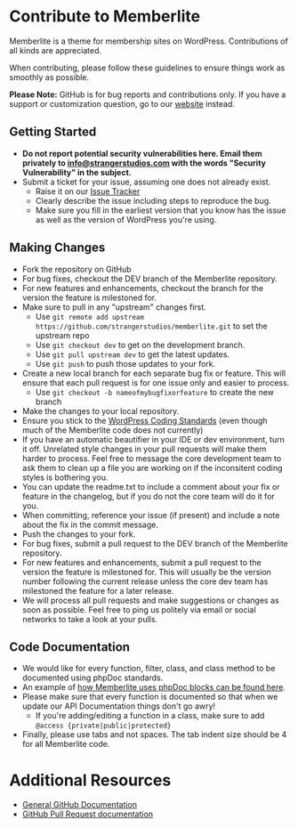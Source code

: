 # Contribute to Memberlite

Memberlite is a theme for membership sites on WordPress. Contributions of all kinds are appreciated.

When contributing, please follow these guidelines to ensure things work as smoothly as possible.

__Please Note:__ GitHub is for bug reports and contributions only. If you have a support or customization question, go to our [website](https://memberlitetheme.com/) instead.

## Getting Started

* __Do not report potential security vulnerabilities here. Email them privately to [info@strangerstudios.com](mailto:info@strangerstudios.com) with the words "Security Vulnerability" in the subject.__
* Submit a ticket for your issue, assuming one does not already exist.
  * Raise it on our [Issue Tracker](https://github.com/strangerstudios/memberlite/issues/new/choose)
  * Clearly describe the issue including steps to reproduce the bug.
  * Make sure you fill in the earliest version that you know has the issue as well as the version of WordPress you're using.

## Making Changes

* Fork the repository on GitHub
* For bug fixes, checkout the DEV branch of the Memberlite repository.
* For new features and enhancements, checkout the branch for the version the feature is milestoned for.
* Make sure to pull in any "upstream" changes first.
	* Use `git remote add upstream https://github.com/strangerstudios/memberlite.git` to set the upstream repo
	* Use `git checkout dev` to get on the development branch.
	* Use `git pull upstream dev` to get the latest updates.
	* Use `git push` to push those updates to your fork.
* Create a new local branch for each separate bug fix or feature. This will ensure that each pull request is for one issue only and easier to process.
	* Use `git checkout -b nameofmybugfixorfeature` to create the new branch
* Make the changes to your local repository.
* Ensure you stick to the [WordPress Coding Standards](https://codex.wordpress.org/WordPress_Coding_Standards) (even though much of the Memberlite code does not currently)
* If you have an automatic beautifier in your IDE or dev environment, turn it off. Unrelated style changes in your pull requests will make them harder to process. Feel free to message the core development team to ask them to clean up a file you are working on if the inconsitent coding styles is bothering you.
* You can update the readme.txt to include a comment about your fix or feature in the changelog, but if you do not the core team will do it for you.
* When committing, reference your issue (if present) and include a note about the fix in the commit message.
* Push the changes to your fork.
* For bug fixes, submit a pull request to the DEV branch of the Memberlite repository.
* For new features and enhancements, submit a pull request to the version the feature is milestoned for. This will usually be the version number following the current release unless the core dev team has milestoned the feature for a later release.
* We will process all pull requests and make suggestions or changes as soon as possible. Feel free to ping us politely via email or social networks to take a look at your pulls.

## Code Documentation

* We would like for every function, filter, class, and class method to be documented using phpDoc standards.
* An example of [how Memberlite uses phpDoc blocks can be found here](https://gist.github.com/sunnyratilal/5308969).
* Please make sure that every function is documented so that when we update our API Documentation things don't go awry!
	* If you're adding/editing a function in a class, make sure to add `@access {private|public|protected}`
* Finally, please use tabs and not spaces. The tab indent size should be 4 for all Memberlite code.

# Additional Resources
* [General GitHub Documentation](https://help.github.com/)
* [GitHub Pull Request documentation](https://help.github.com/send-pull-requests/)
